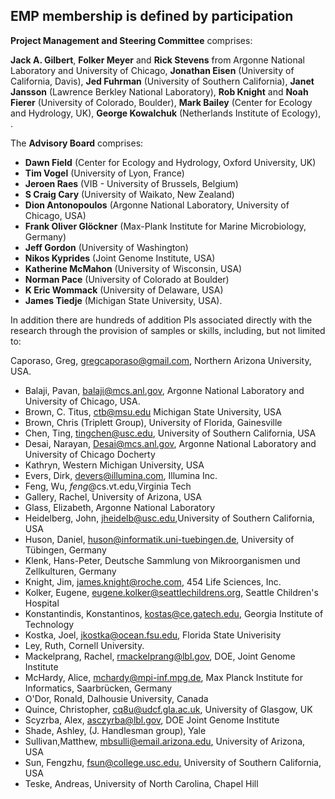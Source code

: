 EMP membership is defined by participation
------------------------------------------

**Project Management and Steering Committee** comprises:

**Jack A. Gilbert**, **Folker Meyer** and **Rick Stevens** from Argonne
National Laboratory and University of Chicago, **Jonathan Eisen**
(University of California, Davis), **Jed Fuhrman** (University of
Southern California), **Janet Jansson** (Lawrence Berkley National
Laboratory), **Rob Knight** and **Noah Fierer** (University of Colorado,
Boulder), **Mark Bailey** (Center for Ecology and Hydrology, UK),
**George Kowalchuk** (Netherlands Institute of Ecology), .

The **Advisory Board** comprises:

- **Dawn Field** (Center for Ecology and Hydrology, Oxford University, UK)
- **Tim Vogel** (University of Lyon, France)
- **Jeroen Raes** (VIB - University of Brussels, Belgium)
- **S Craig Cary** (University of Waikato, New Zealand)
- **Dion Antonopoulos** (Argonne National Laboratory, University of Chicago, USA)
- **Frank Oliver Glöckner** (Max-Plank Institute for Marine Microbiology, Germany)
- **Jeff Gordon** (University of Washington)
- **Nikos Kyprides** (Joint Genome Institute, USA)
- **Katherine McMahon** (University of Wisconsin, USA)
- **Norman Pace** (University of Colorado at Boulder)
- **K Eric Wommack** (University of Delaware, USA)
- **James Tiedje** (Michigan State University, USA).

In addition there are hundreds of addition PIs associated directly with
the research through the provision of samples or skills, including, but
not limited to:

Caporaso, Greg, gregcaporaso@gmail.com, Northern Arizona University,
USA.

- Balaji, Pavan, <balaji@mcs.anl.gov>, Argonne National Laboratory and
University of Chicago, USA.
- Brown, C. Titus, <ctb@msu.edu> Michigan State University, USA
- Brown, Chris (Triplett Group), University of Florida, Gainesville
- Chen, Ting, <tingchen@usc.edu>, University of Southern California, USA
- Desai, Narayan, <Desai@mcs.anl.gov>, Argonne National Laboratory and University of Chicago Docherty
- Kathryn, Western Michigan University, USA
- Evers, Dirk, devers@illumina.com, Illumina Inc.
- Feng, Wu, *feng*@cs.vt.edu,Virginia Tech
- Gallery, Rachel, University of Arizona, USA
- Glass, Elizabeth, Argonne National Laboratory
- Heidelberg, John, [jheidelb@usc.edu,](mailto:jheidelb@usc.edu)University of Southern California, USA
- Huson, Daniel, huson@informatik.uni-tuebingen.de, University of Tübingen, Germany
- Klenk, Hans-Peter, Deutsche Sammlung von Mikroorganismen und Zellkulturen, Germany
- Knight, Jim, <james.knight@roche.com>, 454 Life Sciences, Inc.
- Kolker, Eugene, eugene.kolker@seattlechildrens.org, Seattle Children's Hospital
- Konstantindis, Konstantinos, <kostas@ce.gatech.edu>, Georgia Institute of Technology
- Kostka, Joel, <jkostka@ocean.fsu.edu>, Florida State Univerisity
- Ley, Ruth, Cornell University. 
- Mackelprang, Rachel, <rmackelprang@lbl.gov>, DOE, Joint Genome Institute
- McHardy, Alice, <mchardy@mpi-inf.mpg.de>, Max Planck Institute for Informatics, Saarbrücken, Germany
- O'Dor, Ronald, Dalhousie University, Canada
- Quince, Christopher, cq8u@udcf.gla.ac.uk, University of Glasgow, UK
- Scyzrba, Alex, asczyrba@lbl.gov, DOE Joint Genome Institute
- Shade, Ashley, (J. Handlesman group), Yale
- Sullivan,Matthew, [mbsulli@email.arizona.edu,](mailto:mbsulli@email.arizona.edu) University of Arizona, USA
- Sun, Fengzhu, [fsun@college.usc.edu,](mailto:fsun@college.usc.edu) University of Southern California, USA
- Teske, Andreas, University of North Carolina, Chapel Hill
